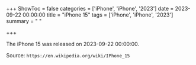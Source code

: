 +++
ShowToc = false
categories = ['iPhone', 'iPhone', '2023']
date = 2023-09-22 00:00:00
title = "iPhone 15"
tags = ['iPhone', 'iPhone', '2023']
summary = " "

+++

The iPhone 15 was released on 2023-09-22 00:00:00.

Source: `https://en.wikipedia.org/wiki/IPhone_15`


